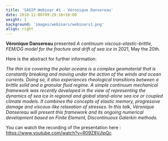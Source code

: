```yaml
---
title: 'SASIP Webinar #1 - Véronique Dansereau'
date: 2018-12-06T09:29:16+10:00
weight: 1
background: 'images/webinars/webinars1.png'
align: right
---
```



**Véronique Dansereau** presented *A continuum viscous-elastic-brittle, FEM/DG model for the fracture and drift of sea ice* in 2021, May the 20th.

Here is the abstract for further information:

*The thin ice covering the polar oceans is a complex geomaterial that is constantly breaking and moving under the action of the winds and ocean currents. Doing so, it also experiences rheological transitions between a brittle solid and a granular fluid regime. A simple continuum mechanical framework was recently developed in the view of representing the dynamics of sea ice in regional and global stand-alone sea ice or coupled climate models. It combines the concepts of elastic memory, progressive damage and viscous-like relaxation of stresses. In this talk, Véronique Dansereau will present this framework and its ongoing numerical development based on Finite Element, Discontinuous Galerkin methods.*

You can watch the recording of the presentation here : https://www.youtube.com/watch?v=R09Z8VJlpQc
